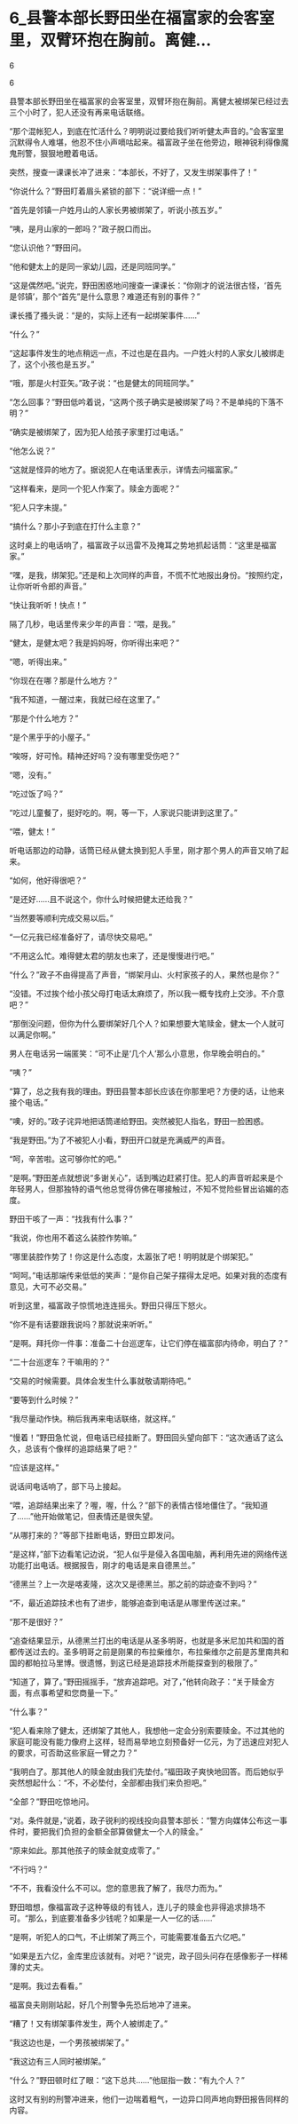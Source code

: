 # 6_县警本部长野田坐在福富家的会客室里，双臂环抱在胸前。离健...

6

6

县警本部长野田坐在福富家的会客室里，双臂环抱在胸前。离健太被绑架已经过去三个小时了，犯人还没有再来电话联络。

“那个混帐犯人，到底在忙活什么？明明说过要给我们听听健太声音的。”会客室里沉默得令人难堪，他忍不住小声嘀咕起来。福富政子坐在他旁边，眼神锐利得像魔鬼刑警，狠狠地瞪着电话。

突然，搜查一课课长冲了进来：“本部长，不好了，又发生绑架事件了！”

“你说什么？”野田盯着眉头紧锁的部下：“说详细一点！”

“首先是邻镇一户姓月山的人家长男被绑架了，听说小孩五岁。”

“咦，是月山家的一郎吗？”政子脱口而出。

“您认识他？”野田问。

“他和健太上的是同一家幼儿园，还是同班同学。”

“这是偶然吧。”说完，野田困惑地问搜查一课课长：“你刚才的说法很古怪，‘首先是邻镇’，那个“首先”是什么意思？难道还有别的事件？”

课长搔了搔头说：“是的，实际上还有一起绑架事件……”

“什么？”

“这起事件发生的地点稍远一点，不过也是在县内。一户姓火村的人家女儿被绑走了，这个小孩也是五岁。”

“哦，那是火村亚矢。”政子说：“也是健太的同班同学。”

“怎么回事？”野田低吟着说，“这两个孩子确实是被绑架了吗？不是单纯的下落不明？”

“确实是被绑架了，因为犯人给孩子家里打过电话。”

“他怎么说？”

“这就是怪异的地方了。据说犯人在电话里表示，详情去问福富家。”

“这样看来，是同一个犯人作案了。赎金方面呢？”

“犯人只字未提。”

“搞什么？那小子到底在打什么主意？”

这时桌上的电话响了，福富政子以迅雷不及掩耳之势地抓起话筒：“这里是福富家。”

“嘿，是我，绑架犯。”还是和上次同样的声音，不慌不忙地报出身份。“按照约定，让你听听令郎的声音。”

“快让我听听！快点！”

隔了几秒，电话里传来少年的声音：“喂，是我。”

“健太，是健太吧？我是妈妈呀，你听得出来吧？”

“嗯，听得出来。”

“你现在在哪？那是什么地方？”

“我不知道，一醒过来，我就已经在这里了。”

“那是个什么地方？”

“是个黑乎乎的小屋子。”

“唉呀，好可怜。精神还好吗？没有哪里受伤吧？”

“嗯，没有。”

“吃过饭了吗？”

“吃过儿童餐了，挺好吃的。啊，等一下，人家说只能讲到这里了。”

“喂，健太！”

听电话那边的动静，话筒已经从健太换到犯人手里，刚才那个男人的声音又响了起来。

“如何，他好得很吧？”

“是还好……且不说这个，你什么时候把健太还给我？”

“当然要等顺利完成交易以后。”

“一亿元我已经准备好了，请尽快交易吧。”

“不用这么忙。难得健太君的朋友也来了，还是慢慢进行吧。”

“什么？”政子不由得提高了声音，“绑架月山、火村家孩子的人，果然也是你？”

“没错。不过挨个给小孩父母打电话太麻烦了，所以我一概专找府上交涉。不介意吧？”

“那倒没问题，但你为什么要绑架好几个人？如果想要大笔赎金，健太一个人就可以满足你啊。”

男人在电话另一端匿笑：“可不止是‘几个人’那么小意思，你早晚会明白的。”

“咦？”

“算了，总之我有我的理由。野田县警本部长应该在你那里吧？方便的话，让他来接个电话。”

“噢，好的。”政子诧异地把话筒递给野田。突然被犯人指名，野田一脸困惑。

“我是野田。”为了不被犯人小看，野田开口就是充满威严的声音。

“呵，辛苦啦。这可够你忙的吧。”

“是啊。”野田差点就想说“多谢关心”，话到嘴边赶紧打住。犯人的声音听起来是个年轻男人，但那独特的语气他总觉得仿佛在哪接触过，不知不觉险些冒出谄媚的态度。

野田干咳了一声：“找我有什么事？”

“我说，你也用不着这么装腔作势嘛。”

“哪里装腔作势了！你这是什么态度，太嚣张了吧！明明就是个绑架犯。”

“呵呵。”电话那端传来低低的笑声：“是你自己架子摆得太足吧。如果对我的态度有意见，大可不必交易。”

听到这里，福富政子惊慌地连连摇头。野田只得压下怒火。

“你不是有话要跟我说吗？那就说来听听。”

“是啊。拜托你一件事：准备二十台巡逻车，让它们停在福富邸内待命，明白了？”

“二十台巡逻车？干嘛用的？”

“交易的时候需要。具体会发生什么事就敬请期待吧。”

“要等到什么时候？”

“我尽量动作快。稍后我再来电话联络，就这样。”

“慢着！”野田急忙说，但电话已经挂断了。野田回头望向部下：“这次通话了这么久，总该有个像样的追踪结果了吧？”

“应该是这样。”

说话间电话响了，部下马上接起。

“喂，追踪结果出来了？喔，喔，什么？”部下的表情古怪地僵住了。“我知道了……”他开始做笔记，但表情还是很失望。

“从哪打来的？”等部下挂断电话，野田立即发问。

“是这样，”部下边看笔记边说，“犯人似乎是侵入各国电脑，再利用先进的网络传送功能打出电话。根据报告，刚才的电话是来自德黑兰。”

“德黑兰？上一次是喀麦隆，这次又是德黑兰。那之前的踪迹查不到吗？”

“不，最近追踪技术也有了进步，能够追查到电话是从哪里传送过来。”

“那不是很好？”

“追查结果显示，从德黑兰打出的电话是从圣多明哥，也就是多米尼加共和国的首都传送过去的。圣多明哥之前是刚果的布拉柴维尔，布拉柴维尔之前是苏里南共和国的都帕拉马里博。很遗憾，到这已经是追踪技术所能探查到的极限了。”

“知道了，算了。”野田摇摇手，“放弃追踪吧。对了，”他转向政子：“关于赎金方面，有点事希望和您商量一下。”

“什么事？”

“犯人看来除了健太，还绑架了其他人，我想他一定会分别索要赎金。不过其他的家庭可能没有能力像府上这样，轻而易举地立刻预备好一亿元，为了迅速应对犯人的要求，可否助这些家庭一臂之力？”

“我明白了。那其他人的赎金就由我们先垫付。”福田政子爽快地回答。而后她似乎突然想起什么：“不，不必垫付，全部都由我们来负担吧。”

“全部？”野田吃惊地问。

“对。条件就是，”说着，政子锐利的视线投向县警本部长：“警方向媒体公布这一事件时，要把我们负担的金额全部算做健太一个人的赎金。”

“原来如此。那其他孩子的赎金就变成零了。”

“不行吗？”

“不不，我看没什么不可以。您的意思我了解了，我尽力而为。”

野田暗想，像福富政子这种等级的有钱人，连儿子的赎金也非得追求排场不可。“那么，到底要准备多少钱呢？如果是一人一亿的话……”

“是啊，听犯人的口气，不止绑架了两三个，可能需要准备五六亿吧。”

“如果是五六亿，金库里应该就有。对吧？”说完，政子回头问存在感像影子一样稀薄的丈夫。

“是啊。我过去看看。”

福富良夫刚刚站起，好几个刑警争先恐后地冲了进来。

“糟了！又有绑架事件发生，两个人被绑走了。”

“我这边也是，一个男孩被绑架了。”

“我这边有三人同时被绑架。”

“什么？”野田顿时红了眼：“这下总共……”他屈指一数：“有九个人？”

这时又有别的刑警冲进来，他们一边喘着粗气，一边异口同声地向野田报告同样的内容。